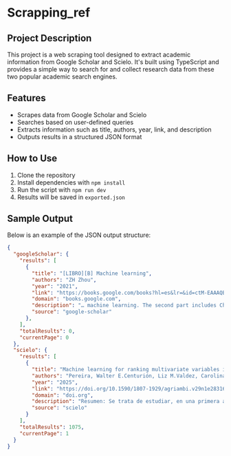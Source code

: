 # Scrapping_ref

## Project Description

This project is a web scraping tool designed to extract academic information from Google Scholar and Scielo. It's built using TypeScript and provides a simple way to search for and collect research data from these two popular academic search engines.

## Features

- Scrapes data from Google Scholar and Scielo
- Searches based on user-defined queries
- Extracts information such as title, authors, year, link, and description
- Outputs results in a structured JSON format

## How to Use

1. Clone the repository
2. Install dependencies with `npm install`
3. Run the script with `npm run dev`
4. Results will be saved in `exported.json`

## Sample Output

Below is an example of the JSON output structure:

```json
{
  "googleScholar": {
    "results": [
      {
        "title": "[LIBRO][B] Machine learning",
        "authors": "ZH Zhou",
        "year": "2021",
        "link": "https://books.google.com/books?hl=es&lr=&id=ctM-EAAAQBAJ&oi=fnd&pg=PR6&dq=machine+learning&ots=o_Kp_3Wz3t&sig=P9SylBkXxEAvqFq5-4zrk4-fZow",
        "domain": "books.google.com",
        "description": "… machine learning. The second part includes Chapters 4–10, which presents some classic and \npopular machine learning … cover the core topics of machine learning in one semester, and …",
        "source": "google-scholar"
      },
    ],
    "totalResults": 0,
    "currentPage": 0
  },
  "scielo": {
    "results": [
      {
        "title": "Machine learning for ranking multivariate variables in cattle breeds raised in Paraguayan wetlands",
        "authors": "Pereira, Walter E.Centurión, Liz M.Valdez, CarolinaMartínez-López, Roberto",
        "year": "2025",
        "link": "https://doi.org/10.1590/1807-1929/agriambi.v29n1e283168",
        "domain": "doi.org",
        "description": "Resumen: Se trata de estudiar, en una primera aproximación, el impacto del cambio en el modo de producción como consecuencia de la telemática y el uso del aprendizaje de las máquinas y la inteligencia artificial en muchas de las aplicaciones y procesos repetitivos en los sistemas sociales de producción y distribución de bienes. Se utilizó el método del construccionismo sistémico, que, en definitiva, parte de la base de que los datos no son datos, sino construcciones con supuestos teóricos inevitables, y de que la lengua es el sistema en el que se construyen los lenguajes que son un límite general para obtener y comunicar información en la sociedad. Esto conduce a una teoría de las acciones algo diferente de las de Parsons y Luhmann, que lleva al concepto de praxemas, y a todo un nuevo análisis de la sociedad y su derecho. Resumen estudiar aproximación bienes sistémico definitiva inevitables Luhmann praxemas derecho",
        "source": "scielo"
      }
    ],
    "totalResults": 1075,
    "currentPage": 1
  }
}
```






